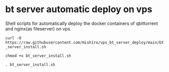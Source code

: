 # bt server automatic deploy on vps

Shell scripts for automatically deploy the docker containers of qbittorrent and nginx(as fileserver) on vps.

`curl -O https://raw.githubusercontent.com/Hish1ro/vps_bt_server_deploy/main/bt_server_install.sh`

`chmod +x bt_server_install.sh`

`. bt_server_install.sh`
